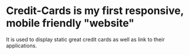 # Credit-Cards is my first responsive, mobile friendly "website" 
It is used to display static great credit cards as well as link to their applications.
